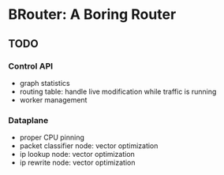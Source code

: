 # BRouter: A Boring Router

## TODO

### Control API

- graph statistics
- routing table: handle live modification while traffic is running
- worker management

### Dataplane

- proper CPU pinning
- packet classifier node: vector optimization
- ip lookup node: vector optimization
- ip rewrite node: vector optimization
